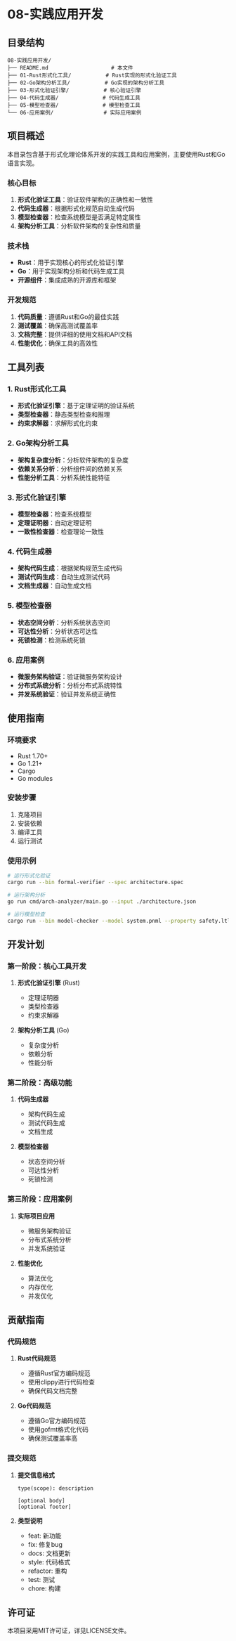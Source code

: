 # 08-实践应用开发

## 目录结构

```
08-实践应用开发/
├── README.md                    # 本文件
├── 01-Rust形式化工具/           # Rust实现的形式化验证工具
├── 02-Go架构分析工具/           # Go实现的架构分析工具
├── 03-形式化验证引擎/           # 核心验证引擎
├── 04-代码生成器/              # 代码生成工具
├── 05-模型检查器/              # 模型检查工具
└── 06-应用案例/                # 实际应用案例
```

## 项目概述

本目录包含基于形式化理论体系开发的实践工具和应用案例，主要使用Rust和Go语言实现。

### 核心目标

1. **形式化验证工具**：验证软件架构的正确性和一致性
2. **代码生成器**：根据形式化规范自动生成代码
3. **模型检查器**：检查系统模型是否满足特定属性
4. **架构分析工具**：分析软件架构的复杂性和质量

### 技术栈

- **Rust**：用于实现核心的形式化验证引擎
- **Go**：用于实现架构分析和代码生成工具
- **开源组件**：集成成熟的开源库和框架

### 开发规范

1. **代码质量**：遵循Rust和Go的最佳实践
2. **测试覆盖**：确保高测试覆盖率
3. **文档完整**：提供详细的使用文档和API文档
4. **性能优化**：确保工具的高效性

## 工具列表

### 1. Rust形式化工具

- **形式化验证引擎**：基于定理证明的验证系统
- **类型检查器**：静态类型检查和推理
- **约束求解器**：求解形式化约束

### 2. Go架构分析工具

- **架构复杂度分析**：分析软件架构的复杂度
- **依赖关系分析**：分析组件间的依赖关系
- **性能分析工具**：分析系统性能特征

### 3. 形式化验证引擎

- **模型检查器**：检查系统模型
- **定理证明器**：自动定理证明
- **一致性检查器**：检查理论一致性

### 4. 代码生成器

- **架构代码生成**：根据架构规范生成代码
- **测试代码生成**：自动生成测试代码
- **文档生成器**：自动生成文档

### 5. 模型检查器

- **状态空间分析**：分析系统状态空间
- **可达性分析**：分析状态可达性
- **死锁检测**：检测系统死锁

### 6. 应用案例

- **微服务架构验证**：验证微服务架构设计
- **分布式系统分析**：分析分布式系统特性
- **并发系统验证**：验证并发系统正确性

## 使用指南

### 环境要求

- Rust 1.70+
- Go 1.21+
- Cargo
- Go modules

### 安装步骤

1. 克隆项目
2. 安装依赖
3. 编译工具
4. 运行测试

### 使用示例

```bash
# 运行形式化验证
cargo run --bin formal-verifier --spec architecture.spec

# 运行架构分析
go run cmd/arch-analyzer/main.go --input ./architecture.json

# 运行模型检查
cargo run --bin model-checker --model system.pnml --property safety.ltl
```

## 开发计划

### 第一阶段：核心工具开发

1. **形式化验证引擎** (Rust)
   - 定理证明器
   - 类型检查器
   - 约束求解器

2. **架构分析工具** (Go)
   - 复杂度分析
   - 依赖分析
   - 性能分析

### 第二阶段：高级功能

1. **代码生成器**
   - 架构代码生成
   - 测试代码生成
   - 文档生成

2. **模型检查器**
   - 状态空间分析
   - 可达性分析
   - 死锁检测

### 第三阶段：应用案例

1. **实际项目应用**
   - 微服务架构验证
   - 分布式系统分析
   - 并发系统验证

2. **性能优化**
   - 算法优化
   - 内存优化
   - 并发优化

## 贡献指南

### 代码规范

1. **Rust代码规范**
   - 遵循Rust官方编码规范
   - 使用clippy进行代码检查
   - 确保代码文档完整

2. **Go代码规范**
   - 遵循Go官方编码规范
   - 使用gofmt格式化代码
   - 确保测试覆盖率高

### 提交规范

1. **提交信息格式**
   ```
   type(scope): description
   
   [optional body]
   [optional footer]
   ```

2. **类型说明**
   - feat: 新功能
   - fix: 修复bug
   - docs: 文档更新
   - style: 代码格式
   - refactor: 重构
   - test: 测试
   - chore: 构建

## 许可证

本项目采用MIT许可证，详见LICENSE文件。 